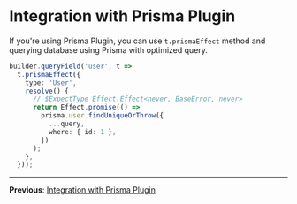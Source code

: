 # Integration with Prisma Plugin

If you're using Prisma Plugin, you can use `t.prismaEffect` method and querying database using Prisma with optimized query.

```ts
builder.queryField('user', t =>
  t.prismaEffect({
    type: 'User',
    resolve() {
      // $ExpectType Effect.Effect<never, BaseError, never>
      return Effect.promise(() =>
        prisma.user.findUniqueOrThrow({
          ...query,
          where: { id: 1 },
        })
      );
    },
  }));
```

---

**Previous**: [Integration with Prisma Plugin](./05-integration-with-prisma-plugin.md)
